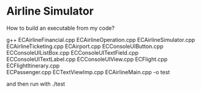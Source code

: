 # Airline Simulator
How to build an executable from my code?
  
  g++ ECAirlineFinancial.cpp ECAirlineOperation.cpp ECAirlineSimulator.cpp ECAirlineTicketing.cpp ECAirport.cpp ECConsoleUIButton.cpp ECConsoleUIListBox.cpp ECConsoleUITextField.cpp ECConsoleUITextLabel.cpp ECConsoleUIView.cpp ECFlight.cpp ECFlightItinerary.cpp     
  ECPassenger.cpp ECTextViewImp.cpp ECAirlineMain.cpp -o test

  and then run with ./test <data-file>
